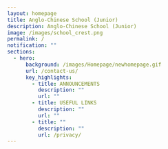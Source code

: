 ```yaml
---
layout: homepage
title: Anglo-Chinese School (Junior)
description: Anglo-Chinese School (Junior)
image: /images/school_crest.png
permalink: /
notification: ""
sections:
  - hero:
      background: /images/Homepage/newhomepage.gif
      url: /contact-us/
      key_highlights:
        - title: ANNOUNCEMENTS
          description: ""
          url: ""
        - title: USEFUL LINKS
          description: ""
          url: ""
        - title: ""
          description: ""
          url: /privacy/
---
```


